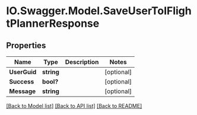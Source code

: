 # IO.Swagger.Model.SaveUserToIFlightPlannerResponse
## Properties

Name | Type | Description | Notes
------------ | ------------- | ------------- | -------------
**UserGuid** | **string** |  | [optional] 
**Success** | **bool?** |  | [optional] 
**Message** | **string** |  | [optional] 

[[Back to Model list]](../README.md#documentation-for-models) [[Back to API list]](../README.md#documentation-for-api-endpoints) [[Back to README]](../README.md)

